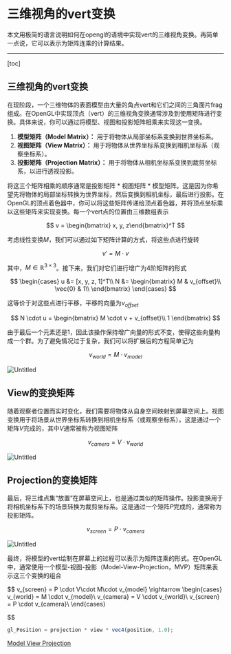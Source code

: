 # 三维视角的vert变换

本文用极简的语言说明如何在opengl的语境中实现vert的三维视角变换。再简单一点说，它可以表示为矩阵连乘的计算结果。

---
[toc]

## 三维视角的vert变换

在现阶段，一个三维物体的表面模型由大量的角点vert和它们之间的三角面片frag组成。在OpenGL中实现顶点（vert）的三维视角变换通常涉及到使用矩阵进行变换。具体来说，你可以通过将模型、视图和投影矩阵相乘来实现这一变换。

1. **模型矩阵（Model Matrix）：** 用于将物体从局部坐标系变换到世界坐标系。
2. **视图矩阵（View Matrix）：** 用于将物体从世界坐标系变换到相机坐标系（观察坐标系）。
3. **投影矩阵（Projection Matrix）：** 用于将物体从相机坐标系变换到裁剪坐标系，以进行透视投影。

将这三个矩阵相乘的顺序通常是投影矩阵 * 视图矩阵 * 模型矩阵。这是因为你希望先将物体的局部坐标转换为世界坐标，然后变换到相机坐标，最后进行投影。在OpenGL的顶点着色器中，你可以将这些矩阵传递给顶点着色器，并将顶点坐标乘以这些矩阵来实现变换。每一个vert点的位置由三维数组表示

$$
v = \begin{bmatrix} x, y, z\end{bmatrix}^T
$$

考虑线性变换$M$，我们可以通过如下矩阵计算的方式，将这些点进行旋转

$$
v' = M\cdot v
$$

其中，$M \in \mathbb{R}^{3 \times 3}$。接下来，我们对它们进行增广为$4$阶矩阵的形式

$$
\begin{cases}
u &= [x, y, z, 1]^T\\
N &= \begin{bmatrix}
M & v_{offset}\\
\vec{0} & 1\\
\end{bmatrix}
\end{cases}
$$

这等价于对这些点进行平移，平移的向量为$v_{offset}$

$$
N \cdot u = \begin{bmatrix}
M \cdot v + v_{offset}\\ 1
\end{bmatrix}
$$

由于最后一个元素还是$1$，因此该操作保持增广向量的形式不变，使得这些向量构成一个群。为了避免情况过于复杂，我们可以将扩展后的方程简单记为

$$
v_{world} = M \cdot v_{model}
$$

![Untitled](%E4%B8%89%E7%BB%B4%E8%A7%86%E8%A7%92%E7%9A%84vert%E5%8F%98%E6%8D%A2%205e0cd58bf7db4a909e3e4e909b257581/Untitled.png)

## View的变换矩阵

随着观察者位置而实时变化，我们需要将物体从自身空间映射到屏幕空间上。视图变换用于将场景从世界坐标系转换到相机坐标系（或观察坐标系）。这是通过一个矩阵$V$完成的，其中$V$通常被称为视图矩阵

$$
v_{camera} = V \cdot v_{world}
$$

![Untitled](%E4%B8%89%E7%BB%B4%E8%A7%86%E8%A7%92%E7%9A%84vert%E5%8F%98%E6%8D%A2%205e0cd58bf7db4a909e3e4e909b257581/Untitled%201.png)

## Projection的变换矩阵

最后，将三维点集“放置”在屏幕空间上，也是通过类似的矩阵操作。投影变换用于将相机坐标系下的场景转换为裁剪坐标系。这是通过一个矩阵$P$完成的，通常称为投影矩阵。

$$
v_{screen} = P \cdot v_{camera}
$$

![Untitled](%E4%B8%89%E7%BB%B4%E8%A7%86%E8%A7%92%E7%9A%84vert%E5%8F%98%E6%8D%A2%205e0cd58bf7db4a909e3e4e909b257581/Untitled%202.png)

最终，将模型的vert绘制在屏幕上的过程可以表示为矩阵连乘的形式。在OpenGL中，通常使用一个模型-视图-投影（Model-View-Projection，MVP）矩阵来表示这三个变换的组合

$$
v_{screen} = P \cdot V\cdot M\cdot v_{model}
\rightarrow 
\begin{cases}
v_{world} = M \cdot v_{model}\\
v_{camera} = V \cdot v_{world}\\
v_{screen} = P \cdot v_{camera}\\
\end{cases}

$$

```jsx
gl_Position = projection * view * vec4(position, 1.0);
```

[Model View Projection](https://jsantell.com/model-view-projection/)